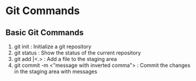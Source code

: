 # Git Commands
## Basic Git Commands
1. git init : Initialize a git repository
2. git status : Show the status of the current repository
3. git add <filename>|<.> : Add a file to the staging area
4. git commit -m <"message with inverted comma"> : Commit the changes in the staging area with messages